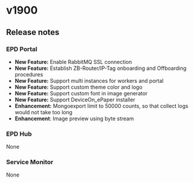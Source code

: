 # v1900

## Release notes

### EPD Portal

* **New Feature:** Enable RabbitMQ SSL connection
* **New Feature:** Establish ZB-Router/IP-Tag onboarding and Offboarding procedures
* **New Feature:** Support multi instances for workers and portal
* **New Feature:** Support custom theme color and logo
* **New Feature:** Support custom font in image generator
* **New Feature:** Support DeviceOn\_ePaper installer
* **Enhancement:** Mongoexport limit to 50000 counts, so that collect logs would not take too long
* **Enhancement**: Image preview using byte stream

### EPD Hub

None

### Service Monitor

None

